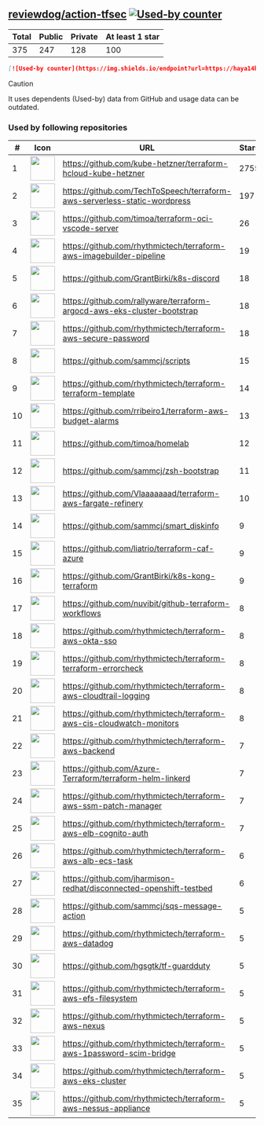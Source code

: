 





## [reviewdog/action-tfsec](https://github.com/reviewdog/action-tfsec) [![Used-by counter](https://img.shields.io/endpoint?url=https://haya14busa.github.io/github-used-by/data/reviewdog/action-tfsec/shieldsio.json)](https://github.com/haya14busa/github-used-by/tree/main/repo/reviewdog/action-tfsec)

| Total | Public | Private | At least 1 star
| ----- | ------ | ------- | ---------------
| 375 | 247 | 128 | 100 |

```md
[![Used-by counter](https://img.shields.io/endpoint?url=https://haya14busa.github.io/github-used-by/data/reviewdog/action-tfsec/shieldsio.json)](https://github.com/haya14busa/github-used-by/tree/main/repo/reviewdog/action-tfsec)
```

> [!CAUTION]
> It uses dependents (Used-by) data from GitHub and usage data can be outdated.

### Used by following repositories

| # | Icon | URL | Stars |
| -- | -- | -- | -- | 
|1|<img src="https://github.com/kube-hetzner.png" width=50 height=50>|https://github.com/kube-hetzner/terraform-hcloud-kube-hetzner|2755|
|2|<img src="https://github.com/TechToSpeech.png" width=50 height=50>|https://github.com/TechToSpeech/terraform-aws-serverless-static-wordpress|197|
|3|<img src="https://github.com/timoa.png" width=50 height=50>|https://github.com/timoa/terraform-oci-vscode-server|26|
|4|<img src="https://github.com/rhythmictech.png" width=50 height=50>|https://github.com/rhythmictech/terraform-aws-imagebuilder-pipeline|19|
|5|<img src="https://github.com/GrantBirki.png" width=50 height=50>|https://github.com/GrantBirki/k8s-discord|18|
|6|<img src="https://github.com/rallyware.png" width=50 height=50>|https://github.com/rallyware/terraform-argocd-aws-eks-cluster-bootstrap|18|
|7|<img src="https://github.com/rhythmictech.png" width=50 height=50>|https://github.com/rhythmictech/terraform-aws-secure-password|18|
|8|<img src="https://github.com/sammcj.png" width=50 height=50>|https://github.com/sammcj/scripts|15|
|9|<img src="https://github.com/rhythmictech.png" width=50 height=50>|https://github.com/rhythmictech/terraform-terraform-template|14|
|10|<img src="https://github.com/rribeiro1.png" width=50 height=50>|https://github.com/rribeiro1/terraform-aws-budget-alarms|13|
|11|<img src="https://github.com/timoa.png" width=50 height=50>|https://github.com/timoa/homelab|12|
|12|<img src="https://github.com/sammcj.png" width=50 height=50>|https://github.com/sammcj/zsh-bootstrap|11|
|13|<img src="https://github.com/Vlaaaaaaad.png" width=50 height=50>|https://github.com/Vlaaaaaaad/terraform-aws-fargate-refinery|10|
|14|<img src="https://github.com/sammcj.png" width=50 height=50>|https://github.com/sammcj/smart_diskinfo|9|
|15|<img src="https://github.com/liatrio.png" width=50 height=50>|https://github.com/liatrio/terraform-caf-azure|9|
|16|<img src="https://github.com/GrantBirki.png" width=50 height=50>|https://github.com/GrantBirki/k8s-kong-terraform|9|
|17|<img src="https://github.com/nuvibit.png" width=50 height=50>|https://github.com/nuvibit/github-terraform-workflows|8|
|18|<img src="https://github.com/rhythmictech.png" width=50 height=50>|https://github.com/rhythmictech/terraform-aws-okta-sso|8|
|19|<img src="https://github.com/rhythmictech.png" width=50 height=50>|https://github.com/rhythmictech/terraform-terraform-errorcheck|8|
|20|<img src="https://github.com/rhythmictech.png" width=50 height=50>|https://github.com/rhythmictech/terraform-aws-cloudtrail-logging|8|
|21|<img src="https://github.com/rhythmictech.png" width=50 height=50>|https://github.com/rhythmictech/terraform-aws-cis-cloudwatch-monitors|8|
|22|<img src="https://github.com/rhythmictech.png" width=50 height=50>|https://github.com/rhythmictech/terraform-aws-backend|7|
|23|<img src="https://github.com/Azure-Terraform.png" width=50 height=50>|https://github.com/Azure-Terraform/terraform-helm-linkerd|7|
|24|<img src="https://github.com/rhythmictech.png" width=50 height=50>|https://github.com/rhythmictech/terraform-aws-ssm-patch-manager|7|
|25|<img src="https://github.com/rhythmictech.png" width=50 height=50>|https://github.com/rhythmictech/terraform-aws-elb-cognito-auth|7|
|26|<img src="https://github.com/rhythmictech.png" width=50 height=50>|https://github.com/rhythmictech/terraform-aws-alb-ecs-task|6|
|27|<img src="https://github.com/jharmison-redhat.png" width=50 height=50>|https://github.com/jharmison-redhat/disconnected-openshift-testbed|6|
|28|<img src="https://github.com/sammcj.png" width=50 height=50>|https://github.com/sammcj/sqs-message-action|5|
|29|<img src="https://github.com/rhythmictech.png" width=50 height=50>|https://github.com/rhythmictech/terraform-aws-datadog|5|
|30|<img src="https://github.com/hgsgtk.png" width=50 height=50>|https://github.com/hgsgtk/tf-guardduty|5|
|31|<img src="https://github.com/rhythmictech.png" width=50 height=50>|https://github.com/rhythmictech/terraform-aws-efs-filesystem|5|
|32|<img src="https://github.com/rhythmictech.png" width=50 height=50>|https://github.com/rhythmictech/terraform-aws-nexus|5|
|33|<img src="https://github.com/rhythmictech.png" width=50 height=50>|https://github.com/rhythmictech/terraform-aws-1password-scim-bridge|5|
|34|<img src="https://github.com/rhythmictech.png" width=50 height=50>|https://github.com/rhythmictech/terraform-aws-eks-cluster|5|
|35|<img src="https://github.com/rhythmictech.png" width=50 height=50>|https://github.com/rhythmictech/terraform-aws-nessus-appliance|5|

